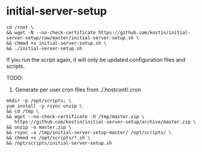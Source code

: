 # initial-server-setup
```
cd /root \
&& wget -N --no-check-certificate https://github.com/kostin/initial-server-setup/raw/master/initial-server-setup.sh \
&& chmod +x initial-server-setup.sh \
&& ./initial-server-setup.sh
```

If you run the script again, it will only be updated configuration files and scripts.

TODO:
1. Generate per user cron files from ./.hostconf/.cron

```
mkdir -p /opt/scripts; \
yum install -y rsync unzip \
&& cd /tmp \
&& wget --no-check-certificate -O /tmp/master.zip \
   https://github.com/kostin/initial-server-setup/archive/master.zip \
&& unzip -o master.zip \
&& rsync -a /tmp/initial-server-setup-master/ /opt/scripts/ \
&& chmod +x /opt/scripts/*.sh \
&& /opt/scripts/initial-server-setup.sh
```
